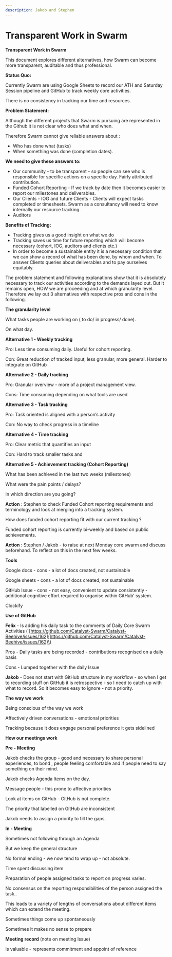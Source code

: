 ```yaml
---
description: Jakob and Stephen
---
```


# Transparent Work in Swarm

**Transparent Work in Swarm**

This document explores different alternatives, how Swarm can become more transparent, auditable and thus professional.

**Status Quo:**

Currently Swarm are using Google Sheets to record our ATH and Saturday Session pipeline and GitHub to track weekly core activities.

There is no consistency in tracking our time and resources.

**Problem Statement:**

Although the different projects that Swarm is pursuing are represented in the Github it is not clear who does what and when.

Therefore Swarm cannot give reliable answers about :

* Who has done what \(tasks\)
* When something was done \(completion dates\).

**We need to give these answers to:**

* Our community - to be transparent - so people can see who is responsible for specific actions on a specific day. Fairly attributed contribution.
* Funded Cohort Reporting - If we track by date then it becomes easier to report our milestones and deliverables.
* Our Clients - IOG and future Clients - Clients will expect tasks completed or timesheets. Swarm as a consultancy will need to know internally our resource tracking.
* Auditors

**Benefits of Tracking:**

* Tracking gives us a good insight on what we do
* Tracking saves us time for future reporting which will become necessary \(cohort, IOG, auditors and clients etc.\)
* In order to become a sustainable entity it is a necessary condition that we can show a record of what has been done, by whom and when. To answer Clients queries about deliverables and to pay ourselves equitably.

The problem statement and following explanations show that it is absolutely necessary to track our activities according to the demands layed out. But it remains open, HOW we are proceeding and at which granularity level. Therefore we lay out 3 alternatives with respective pros and cons in the following.

**The granularity level**

What tasks people are working on \( to do/ in progress/ done\).

On what day.

**Alternative 1 - Weekly tracking**

Pro: Less time consuming daily. Useful for cohort reporting.

Con: Great reduction of tracked input, less granular, more general. Harder to integrate on GitHub

**Alternative 2 - Daily tracking**

Pro: Granular overview - more of a project management view.

Cons: Time consuming depending on what tools are used

**Alternative 3 - Task tracking**

Pro: Task oriented is aligned with a person’s activity

Con: No way to check progress in a timeline

**Alternative 4 - Time tracking**

Pro: Clear metric that quantifies an input

Con: Hard to track smaller tasks and

**Alternative 5 - Achievement tracking \(Cohort Reporting\)**

What has been achieved in the last two weeks \(milestones\)

What were the pain points / delays?

In which direction are you going?

**Action** : Stephen to check Funded Cohort reporting requirements and terminology and look at merging into a tracking system.

How does funded cohort reporting fit with our current tracking ?

Funded cohort reporting is currently bi-weekly and based on public achievements.

**Action** : Stephen / Jakob - to raise at next Monday core swarm and discuss beforehand. To reflect on this in the next few weeks.

**Tools**

Google docs - cons - a lot of docs created, not sustainable

Google sheets - cons - a lot of docs created, not sustainable

GitHub Issue - cons - not easy, convenient to update consistently - additional cognitive effort required to organise within GitHub’ system.

Clockify

**Use of GitHub**

**Felix** - Is adding his daily task to the comments of Daily Core Swarm Activities \( [https://github.com/Catalyst-Swarm/Catalyst-Beehive/issues/162](https://github.com/Catalyst-Swarm/Catalyst-Beehive/issues/162)\)

Pros - Daily tasks are being recorded - contributions recognised on a daily basis

Cons - Lumped together with the daily Issue

**Jakob** - Does not start with GitHub structure in my workflow - so when I get to recording stuff on GitHub it is retrospective - so I need to catch up with what to record. So it becomes easy to ignore - not a priority.

**The way we work**

Being conscious of the way we work

Affectively driven conversations - emotional priorities

Tracking because it does engage personal preference it gets sidelined

**How our meetings work**

**Pre - Meeting**

Jakob checks the group - good and necessary to share personal experiences, to bond , people feeling comfortable and if people need to say something on their mind.

Jakob checks Agenda Items on the day.

Message people - this prone to affective priorities

Look at items on GitHub - GitHub is not complete.

The priority that labelled on GitHub are inconsistent

Jakob needs to assign a priority to fill the gaps.

**In - Meeting**

Sometimes not following through an Agenda

But we keep the general structure

No formal ending - we now tend to wrap up - not absolute.

Time spent discussing item

Preparation of people assigned tasks to report on progress varies.

No consensus on the reporting responsibilities of the person assigned the task..

This leads to a variety of lengths of conversations about different items which can extend the meeting.

Sometimes things come up spontaneously

Sometimes it makes no sense to prepare

**Meeting record** \(note on meeting Issue\)

Is valuable - represents commitment and appoint of reference

